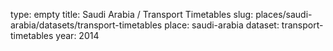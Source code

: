type: empty
title: Saudi Arabia / Transport Timetables
slug: places/saudi-arabia/datasets/transport-timetables
place: saudi-arabia
dataset: transport-timetables
year: 2014
